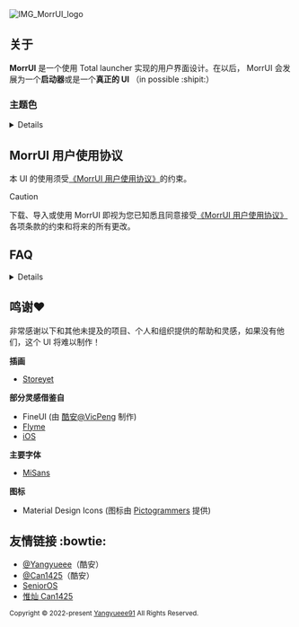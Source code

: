 <picture>
  <source media="(prefers-color-scheme: dark)" srcset="https://github.com/Yangyueee91/MorrUI/assets/151371382/3743ab60-6a06-4fae-a172-6d077199d5c9
">
  <source media="(prefers-color-scheme: light)" srcset="https://github.com/Yangyueee91/MorrUI/assets/151371382/b4b7b14e-5f45-4cbf-a52d-adf6b29aa694">
  <img alt="IMG_MorrUI_logo" src="https://github.com/Yangyueee91/MorrUI/assets/151371382/3743ab60-6a06-4fae-a172-6d077199d5c9">
</picture>

## 关于
**MorrUI** 是一个使用 Total launcher 实现的用户界面设计。在以后， MorrUI 会发展为一个**启动器**或是一个**真正的 UI** （in possible :shipit:）

### 主题色
<details>

- `#5B95F6` **Morra Blue**
- `#4066AB` **Morra Blue** dark
- `#4382E1` **Morra Blue** light
- `#6379B3` **Morra Blue** pure
- `#1C1B1F` background
- `#1E1E21` background pure
</details>

## MorrUI 用户使用协议
本 UI 的使用须受[《MorrUI 用户使用协议》](https://github.com/Yangyueee91/MorrUI/blob/main/MorrUI-User-Agreement.md)的约束。
> [!CAUTION]
> 下载、导入或使用 MorrUI 即视为您已知悉且同意接受[《MorrUI 用户使用协议》](https://github.com/Yangyueee91/MorrUI/blob/main/MorrUI-User-Agreement.md)各项条款的约束和将来的所有更改。

## FAQ
<details>

### Q1 如何浏览主题活动？
[点击查看↗](https://www.coolapk.com/u/19725581?from=qr)

---
### Q2 如何导入？
[点击查看↗](https://www.coolapk.com/feed/37039246?shareKey=YmM4NTIxZTU2ZTk5NjU4OWI2NDQ~&shareUid=19725581&shareFrom=com.coolapk.market_13.4.1)

---
### Q3 我想要基于 MorrUI 进行二次创作？
OpenMorra 是享用 [**CC BY-NC-SA 4.0 DEED**](https://creativecommons.org/licenses/by-nc-sa/4.0/deed.zh-hans) 协议共享的 Total Launcher 主题包，它拥有 MorrUI 的大部分特性，创作者可依照上述协议进行对 OpenMorra 的二次创作。若要详细了解 OpenMorra 请参见[此处](https://github.com/Yangyueee91/OpenMorra)。
</details>

## 鸣谢❤️
非常感谢以下和其他未提及的项目、个人和组织提供的帮助和灵感，如果没有他们，这个 UI 将难以制作！

**插画**
- [Storeyet](https://storyset.com/)

**部分灵感借鉴自**
- FineUI (由 [酷安@VicPeng](http://www.coolapk.com/u/3649029/) 制作)
- [Flyme](https://www.flyme.com/)
- [iOS](https://www.apple.com/ios/)

**主要字体**
- [MiSans](https://hyperos.mi.com/font/)

**图标**
- Material Design Icons (图标由 [Pictogrammers](https://pictogrammers.com/library/mdi/) 提供)

## 友情链接 :bowtie:
- [@Yangyueee](http://www.coolapk.com/u/19725581)（酷安）
- [@Can1425](https://www.coolapk.com/u/16491420)（酷安）
- [SeniorOS](https://gitee.com/can1425/)
- [惟灿 Can1425](https://can1425.best1.top)

<sub> Copyright © 2022-present [Yangyueee91](https://github.com/Yangyueee91) All Rights Reserved. </sub>
